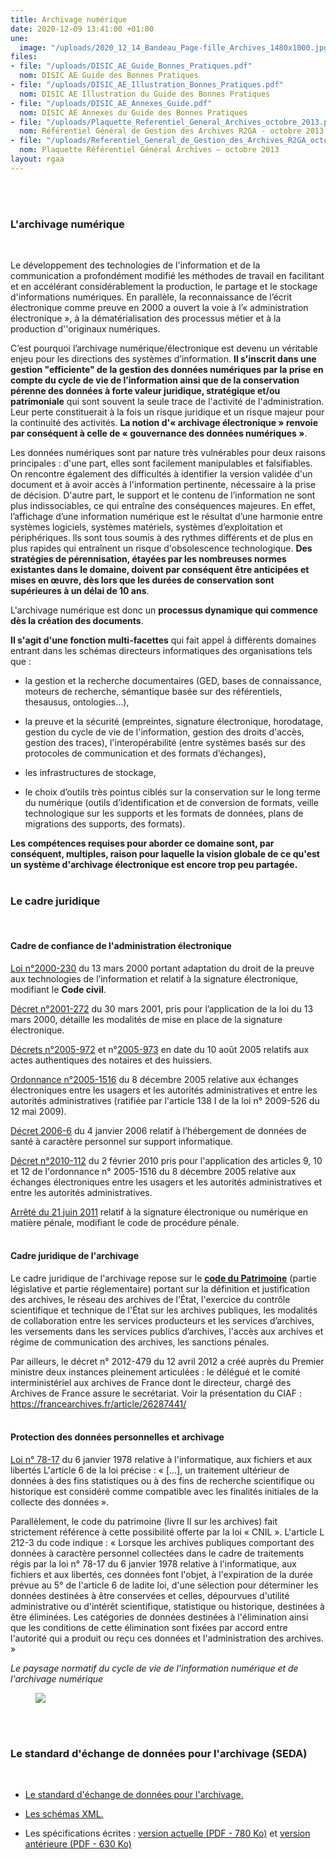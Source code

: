 ```yaml
---
title: Archivage numérique
date: 2020-12-09 13:41:00 +01:00
une:
  image: "/uploads/2020_12_14_Bandeau_Page-fille_Archives_1480x1000.jpg"
files:
- file: "/uploads/DISIC_AE_Guide_Bonnes_Pratiques.pdf"
  nom: DISIC AE Guide des Bonnes Pratiques
- file: "/uploads/DISIC_AE_Illustration_Bonnes_Pratiques.pdf"
  nom: DISIC AE Illustration du Guide des Bonnes Pratiques
- file: "/uploads/DISIC_AE_Annexes_Guide.pdf"
  nom: DISIC AE Annexes du Guide des Bonnes Pratiques
- file: "/uploads/Plaquette_Referentiel_General_Archives_octobre_2013.pdf"
  nom: Référentiel Général de Gestion des Archives R2GA - octobre 2013
- file: "/uploads/Referentiel_General_de_Gestion_des_Archives_R2GA_octobre_2013.pdf"
  nom: Plaquette Référentiel Général Archives – octobre 2013
layout: rgaa
---
```


<br>
<br>

### L'archivage numérique
<br>

Le développement des technologies de l'information et de la communication a profondément modifié les méthodes de travail en facilitant et en accélérant considérablement la production, le partage et le stockage d'informations numériques. En parallèle, la reconnaissance de l’écrit électronique comme preuve en 2000 a ouvert la voie à l’« administration électronique », à la dématérialisation des processus métier et à la production d''originaux numériques.

C’est pourquoi l’archivage numérique/électronique est devenu un véritable enjeu pour les directions des systèmes d’information. **Il s'inscrit dans une gestion "efficiente" de la gestion des données numériques par la prise en compte du cycle de vie de l’information ainsi que de la conservation pérenne des données à forte valeur juridique, stratégique et/ou patrimoniale** qui sont souvent la seule trace de l'activité de l'administration. Leur perte constituerait à la fois un risque juridique et un risque majeur pour la continuité des activités. **La notion d'« archivage électronique » renvoie par conséquent à celle de « gouvernance des données numériques »**.

Les données numériques sont par nature très vulnérables pour deux raisons principales : d'une part, elles sont facilement manipulables et falsifiables. On rencontre également des difficultés à identifier la version validée d'un document et à avoir accès à l'information pertinente, nécessaire à la prise de décision. D'autre part, le support et le contenu de l’information ne sont plus indissociables, ce qui entraîne des conséquences majeures. En effet, l’affichage d’une information numérique est le résultat d’une harmonie entre systèmes logiciels, systèmes matériels, systèmes d’exploitation et périphériques. lls sont tous soumis à des rythmes différents et de plus en plus rapides qui entraînent un risque d'obsolescence technologique. **Des stratégies de pérennisation, étayées par les nombreuses normes existantes dans le domaine, doivent par conséquent être anticipées et mises en œuvre, dès lors que les durées de conservation sont supérieures à un délai de 10 ans**.

L'archivage numérique est donc un **processus dynamique qui commence dès la création des documents**.

**Il s'agit d'une fonction multi-facettes** qui fait appel à différents domaines entrant dans les schémas directeurs informatiques des organisations tels que :

* la gestion et la recherche documentaires (GED, bases de connaissance, moteurs de recherche, sémantique basée sur des référentiels, thesausus, ontologies…),

* la preuve et la sécurité (empreintes, signature électronique, horodatage, gestion du cycle de vie de l'information, gestion des droits d'accès, gestion des traces), l'interopérabilité (entre systèmes basés sur des protocoles de communication et des formats d’échanges),

* les infrastructures de stockage,

* le choix d’outils très pointus ciblés sur la conservation sur le long terme du numérique (outils d’identification et de conversion de formats, veille technologique sur les supports et les formats de données, plans de migrations des supports, des formats).


**Les compétences requises pour aborder ce domaine sont, par conséquent, multiples, raison pour laquelle la vision globale de ce qu'est un système d'archivage électronique est encore trop peu partagée.**
<br>
<br>

### Le cadre juridique
<br>

#### Cadre de confiance de l'administration électronique

[Loi n°2000-230](http://www.legifrance.gouv.fr/affichTexte.do;jsessionid=55A83B22CD25C7860521F63419D32A3E.tpdjo10v_1?cidTexte=JORFTEXT000000399095&categorieLien=id) du 13 mars 2000 portant adaptation du droit de la preuve aux technologies de l’information et relatif à la signature électronique, modifiant le **Code civil**.


[Décret n°2001-272](http://legifrance.gouv.fr/affichTexte.do?cidTexte=JORFTEXT000000404810) du 30 mars 2001, pris pour l’application de la loi du 13 mars 2000, détaille les modalités de mise en place de la signature électronique.


[Décrets n°2005-972](http://www.legifrance.gouv.fr/affichTexte.do?cidTexte=JORFTEXT000000812471) et n°[2005-973](http://www.legifrance.gouv.fr/affichTexte.do?cidTexte=JORFTEXT000000451599) en date du 10 août 2005 relatifs aux actes authentiques des notaires et des huissiers.


[Ordonnance n°2005-1516](http://legifrance.gouv.fr/affichTexte.do?cidTexte=JORFTEXT000000636232) du 8 décembre 2005 relative aux échanges électroniques entre les usagers et les autorités administratives et entre les autorités administratives (ratifiée par l'article 138 I de la loi n° 2009-526 du 12 mai 2009).


[Décret 2006-6](http://www.legifrance.gouv.fr/affichTexte.do?cidTexte=LEGITEXT000006053120) du 4 janvier 2006 relatif à l’hébergement de données de santé à caractère personnel sur support informatique.


[Décret n°2010-112](http://legifrance.gouv.fr/affichTexte.do?cidTexte=JORFTEXT000021779444) du 2 février 2010 pris pour l'application des articles 9, 10 et 12 de l'ordonnance n° 2005-1516 du 8 décembre 2005 relative aux échanges électroniques entre les usagers et les autorités administratives et entre les autorités administratives.


[Arrêté du 21 juin 2011](http://legifrance.gouv.fr/affichTexte.do?cidTexte=JORFTEXT000024248517&categorieLien=id) relatif à la signature électronique ou numérique en matière pénale, modifiant le code de procédure pénale.
<br>
<br>

#### Cadre juridique de l'archivage

Le cadre juridique de l'archivage repose sur le **[code du Patrimoine](http://www.legifrance.gouv.fr/affichCode.do?cidTexte=LEGITEXT000006074236)** (partie législative et partie réglementaire) portant sur la définition et justification des archives, le réseau des archives de l’État, l'exercice du contrôle scientifique et technique de l'État sur les archives publiques, les modalités de collaboration entre les services producteurs et les services d’archives, les versements dans les services publics d’archives, l'accès aux archives et régime de communication des archives, les sanctions pénales.

Par ailleurs, le décret n° 2012-479 du 12 avril 2012 a créé auprès du Premier ministre deux instances pleinement articulées : le délégué et le comité interministériel aux archives de France dont le directeur, chargé des Archives de France assure le secrétariat. Voir la présentation du CIAF : https://francearchives.fr/article/26287441/
<br>
<br>

#### Protection des données personnelles et archivage

[Loi n° 78-17](http://www.legifrance.gouv.fr/affichTexte.do?cidTexte=JORFTEXT000000886460) du 6 janvier 1978 relative à l'informatique, aux fichiers et aux libertés L'article 6 de la loi précise : « \[...\], un traitement ultérieur de données à des fins statistiques ou à des fins de recherche scientifique ou historique est considéré comme compatible avec les finalités initiales de la collecte des données ».


Parallèlement, le code du patrimoine (livre II sur les archives) fait strictement référence à cette possibilité offerte par la loi « CNIL ». L'article L 212-3 du code indique : « Lorsque les archives publiques comportant des données à caractère personnel collectées dans le cadre de traitements régis par la loi n° 78-17 du 6 janvier 1978 relative à l'informatique, aux fichiers et aux libertés, ces données font l'objet, à l'expiration de la durée prévue au 5° de l'article 6 de ladite loi, d'une sélection pour déterminer les données destinées à être conservées et celles, dépourvues d'utilité administrative ou d'intérêt scientifique, statistique ou historique, destinées à être éliminées. Les catégories de données destinées à l'élimination ainsi que les conditions de cette élimination sont fixées par accord entre l'autorité qui a produit ou reçu ces données et l'administration des archives. »


*Le paysage normatif du cycle de vie de l'information numérique et de l'archivage numérique*
<br>



<figure class='image-center' style='width: 80%;'><img src="/uploads/paysage_normatif_cycle_vie_information_numerique_archivage_numerique.jpg"></figure>

<br>
<br>

### Le standard d'échange de données pour l'archivage (SEDA)
<br>

* [Le standard d'échange de données pour l'archivage.](http://www.archivesdefrance.culture.gouv.fr/seda/)

* [Les schémas XML.](http://www.archivesdefrance.culture.gouv.fr/seda/schemas.html)

* Les spécifications écrites : [version actuelle (PDF - 780 Ko)](http://www.archivesdefrance.culture.gouv.fr/seda/documentation/SEDA_description_standard_v1_0.pdf "nouvelle fenêtre") et [version antérieure (PDF - 630 Ko)](http://www.archivesdefrance.culture.gouv.fr/seda/documentation/archives_echanges_v0-2_description_standard_v1-2_revision1.pdf "nouvelle fenêtre")

 
